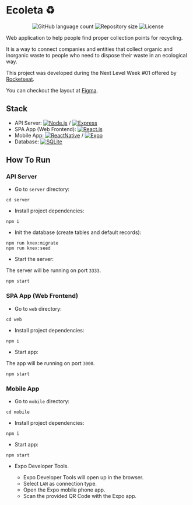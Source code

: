 # Ecoleta ♻️

<p align="center">
  <img alt="GitHub language count" src="https://img.shields.io/github/languages/count/Thiago92Rodrigues/ecoleta?color=%237519C1">
  <img alt="Repository size" src="https://img.shields.io/github/repo-size/Thiago92Rodrigues/ecoleta">
  <img alt="License" src="https://img.shields.io/github/license/Thiago92Rodrigues/ecoleta?color=%237519C1">
</p>

Web application to help people find proper collection points for recycling.

It is a way to connect companies and entities that collect organic and inorganic waste to people who need to dispose their waste in an ecological way.

This project was developed during the Next Level Week #01 offered by [Rocketseat](https://rocketseat.com.br/).

You can checkout the layout at [Figma](https://www.figma.com/file/1SxgOMojOB2zYT0Mdk28lB/Ecoleta).

## Stack

- API Server: <a href="https://nodejs.org/"><img src="https://img.shields.io/badge/Node.js-green.svg?logo=node.js" alt="Node.js"></a> / <a href="https://expressjs.com/"><img src="https://img.shields.io/badge/Express-green.svg?logo=node.js" alt="Express"></a>
- SPA App (Web Frontend): <a href="https://reactjs.org/"><img src="https://img.shields.io/badge/React.js-blue.svg?logo=react" alt="React.js"></a>
- Mobile App: <a href="https://reactnative.dev/"><img src="https://img.shields.io/badge/ReactNative-blue.svg?logo=react" alt="ReactNative"></a> / <a href="https://reactnative.dev/"><img src="https://img.shields.io/badge/Expo-000020.svg?logo=expo" alt="Expo"></a>
- Database: <a href="https://www.sqlite.org/"><img src="https://img.shields.io/badge/SQLite-003B57.svg?logo=SQLite" alt="SQLite"></a>

## How To Run

### API Server

- Go to `server` directory:

```
cd server
```

- Install project dependencies:

```
npm i
```

- Init the database (create tables and default records):

```
npm run knex:migrate
npm run knex:seed
```

- Start the server:

The server will be running on port `3333`.

```
npm start
```

### SPA App (Web Frontend)

- Go to `web` directory:

```
cd web
```

- Install project dependencies:

```
npm i
```

- Start app:

The app will be running on port `3000`.

```
npm start
```

### Mobile App

- Go to `mobile` directory:

```
cd mobile
```

- Install project dependencies:

```
npm i
```

- Start app:

```
npm start
```

- Expo Developer Tools.

  - Expo Developer Tools will open up in the browser.
  - Select `LAN` as connection type.
  - Open the Expo mobile phone app.
  - Scan the provided QR Code with the Expo app.
